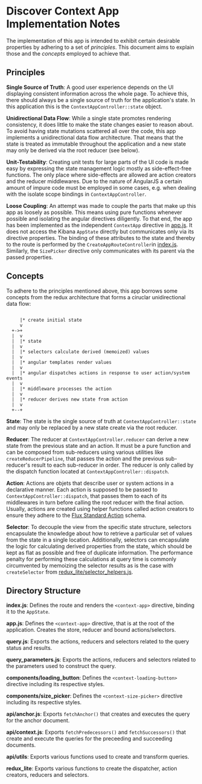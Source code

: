 # Discover Context App Implementation Notes

The implementation of this app is intended to exhibit certain desirable
properties by adhering to a set of *principles*. This document aims to explain
those and the *concepts* employed to achieve that.


## Principles

**Single Source of Truth**: A good user experience depends on the UI displaying
consistent information across the whole page. To achieve this, there should
always be a single source of truth for the application's state. In this
application this is the `ContextAppController::state` object.

**Unidirectional Data Flow**: While a single state promotes rendering
consistency, it does little to make the state changes easier to reason about.
To avoid having state mutations scattered all over the code, this app
implements a unidirectional data flow architecture. That means that the state
is treated as immutable throughout the application and a new state may only be
derived via the root reducer (see below).

**Unit-Testability**: Creating unit tests for large parts of the UI code is
made easy by expressing the state management logic mostly as side-effect-free
functions. The only place where side-effects are allowed are action creators
and the reducer middlewares. Due to the nature of AngularJS a certain amount of
impure code must be employed in some cases, e.g. when dealing with the isolate
scope bindings in `ContextAppController`.

**Loose Coupling**: An attempt was made to couple the parts that make up this
app as loosely as possible. This means using pure functions whenever possible
and isolating the angular directives diligently. To that end, the app has been
implemented as the independent `ContextApp` directive in [app.js](./app.js). It
does not access the Kibana `AppState` directly but communicates only via its
directive properties. The binding of these attributes to the state and thereby
to the route is performed by the `CreateAppRouteController`in
[index.js](./index.js). Similarly, the `SizePicker` directive only communicates
with its parent via the passed properties.


## Concepts

To adhere to the principles mentioned above, this app borrows some concepts
from the redux architecture that forms a ciruclar unidirectional data flow:

```

     |* create initial state
     v
  +->+
  |  v
  |  |* state
  |  v
  |  |* selectors calculate derived (memoized) values
  |  v
  |  |* angular templates render values
  |  v
  |  |* angular dispatches actions in response to user action/system events
  |  v
  |  |* middleware processes the action
  |  v
  |  |* reducer derives new state from action
  |  v
  +--+

```

**State**: The state is the single source of truth at
`ContextAppController::state` and may only be replaced by a new state create
via the root reducer.

**Reducer**: The reducer at `ContextAppController.reducer` can derive a new
state from the previous state and an action. It must be a pure function and can
be composed from sub-reducers using various utilities like
`createReducerPipeline`, that passes the action and the previous sub-reducer's
result to each sub-reducer in order. The reducer is only called by the dispatch
function located at `ContextAppController::dispatch`.

**Action**: Actions are objets that describe user or system actions in a
declarative manner. Each action is supposed to be passed to
`ContextAppController::dispatch`, that passes them to each of its middlewares
in turn before calling the root reducer with the final action. Usually, actions
are created using helper functions called action creators to ensure they adhere
to the [Flux Standard Action] schema.

[Flux Standard Action]: https://github.com/acdlite/flux-standard-action

**Selector**: To decouple the view from the specific state structure, selectors
encapsulate the knowledge about how to retrieve a particular set of values from
the state in a single location. Additionally, selectors can encapsulate the
logic for calculating derived properties from the state, which should be kept
as flat as possible and free of duplicate information. The performance penalty
for performing these calculations at query time is commonly circumvented by
memoizing the selector results as is the case with `createSelector` from
[redux_lite/selector_helpers.js](./redux_lite/selector_helpers.js).


## Directory Structure

**index.js**: Defines the route and renders the `<context-app>` directive,
binding it to the `AppState`.

**app.js**: Defines the `<context-app>` directive, that is at the root of the
application. Creates the store, reducer and bound actions/selectors.

**query.js**: Exports the actions, reducers and selectors related to the
query status and results.

**query_parameters.js**: Exports the actions, reducers and selectors related to
the parameters used to construct the query.

**components/loading_button**: Defines the `<context-loading-button>`
directive including its respective styles.

**components/size_picker**: Defines the `<context-size-picker>`
directive including its respective styles.

**api/anchor.js**: Exports `fetchAnchor()` that creates and executes the
query for the anchor document.

**api/context.js**: Exports `fetchPredecessors()` and `fetchSuccessors()` that
create and execute the queries for the preceeding and succeeding documents.

**api/utils**: Exports various functions used to create and transform
queries.

**redux_lite**: Exports various functions to create the dispatcher, action
creators, reducers and selectors.
